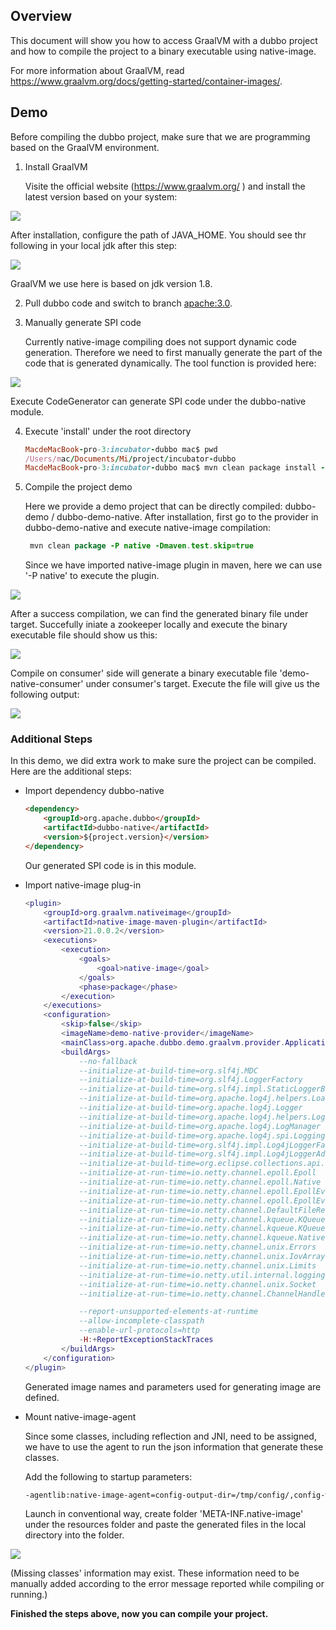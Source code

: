 ## Overview

This document will show you how to access GraalVM with a dubbo project and how to compile the project to a binary executable using native-image. 

For more information about GraalVM, read https://www.graalvm.org/docs/getting-started/container-images/.

## Demo

Before compiling the dubbo project, make sure that we are programming based on the GraalVM environment.

1. Install GraalVM

   Visite the official website (https://www.graalvm.org/ ) and install the latest version based on your system:

![](/imgs/blog/dubbo3.0-graalvm-support/graalvmgw.jpg)

   After installation, configure the path of JAVA_HOME. You should see thr following in your local jdk after this step:

![](/imgs/blog/dubbo3.0-graalvm-support/graalvm_env.jpg)

   GraalVM we use here is based on jdk version 1.8.

2. Pull dubbo code and switch to branch [apache:3.0](https://github.com/apache/dubbo).

3. Manually generate SPI code

   Currently native-image compiling does not support dynamic code generation. Therefore we need to first manually generate the part of the code that is generated dynamically. The tool function is provided here:

![](/imgs/blog/dubbo3.0-graalvm-support/code_generator.jpg)

   Execute CodeGenerator can generate SPI code under the dubbo-native module. 

4. Execute 'install' under the root directory

   ```ruby
   MacdeMacBook-pro-3:incubator-dubbo mac$ pwd
   /Users/mac/Documents/Mi/project/incubator-dubbo
   MacdeMacBook-pro-3:incubator-dubbo mac$ mvn clean package install -Dmaven.test.skip=true
   ```

5. Compile the project demo

   Here we provide a demo project that can be directly compiled: dubbo-demo / dubbo-demo-native. After installation, first go to the provider in dubbo-demo-native and execute native-image compilation:

   ```java
    mvn clean package -P native -Dmaven.test.skip=true
   ```

   Since we have imported native-image plugin in maven, here we can use '-P native' to execute the plugin.

![](/imgs/blog/dubbo3.0-graalvm-support/native_image_build.jpg)

   After a success compilation, we can find the generated binary file under target. Succefully iniate a zookeeper locally and execute the binary executable file should show us this:

![](/imgs/blog/dubbo3.0-graalvm-support/run_provider.jpg)

   Compile on consumer' side will generate a binary executable file 'demo-native-consumer' under consumer's target. Execute the file will give us the following output:

![](/imgs/blog/dubbo3.0-graalvm-support/run_consumer.jpg)

### Additional Steps

In this demo, we did extra work to make sure the project can be compiled. Here are the additional steps:

- Import dependency dubbo-native

  ```html
  <dependency>
      <groupId>org.apache.dubbo</groupId>
      <artifactId>dubbo-native</artifactId>
      <version>${project.version}</version>
  </dependency>
  ```

  Our generated SPI code is in this module. 

- Import native-image plug-in

  ```Lua
  <plugin>
      <groupId>org.graalvm.nativeimage</groupId>
      <artifactId>native-image-maven-plugin</artifactId>
      <version>21.0.0.2</version>
      <executions>
          <execution>
              <goals>
                  <goal>native-image</goal>
              </goals>
              <phase>package</phase>
          </execution>
      </executions>
      <configuration>
          <skip>false</skip>
          <imageName>demo-native-provider</imageName>
          <mainClass>org.apache.dubbo.demo.graalvm.provider.Application</mainClass>
          <buildArgs>
              --no-fallback
              --initialize-at-build-time=org.slf4j.MDC
              --initialize-at-build-time=org.slf4j.LoggerFactory
              --initialize-at-build-time=org.slf4j.impl.StaticLoggerBinder
              --initialize-at-build-time=org.apache.log4j.helpers.Loader
              --initialize-at-build-time=org.apache.log4j.Logger
              --initialize-at-build-time=org.apache.log4j.helpers.LogLog
              --initialize-at-build-time=org.apache.log4j.LogManager
              --initialize-at-build-time=org.apache.log4j.spi.LoggingEvent
              --initialize-at-build-time=org.slf4j.impl.Log4jLoggerFactory
              --initialize-at-build-time=org.slf4j.impl.Log4jLoggerAdapter
              --initialize-at-build-time=org.eclipse.collections.api.factory.Sets
              --initialize-at-run-time=io.netty.channel.epoll.Epoll
              --initialize-at-run-time=io.netty.channel.epoll.Native
              --initialize-at-run-time=io.netty.channel.epoll.EpollEventLoop
              --initialize-at-run-time=io.netty.channel.epoll.EpollEventArray
              --initialize-at-run-time=io.netty.channel.DefaultFileRegion
              --initialize-at-run-time=io.netty.channel.kqueue.KQueueEventArray
              --initialize-at-run-time=io.netty.channel.kqueue.KQueueEventLoop
              --initialize-at-run-time=io.netty.channel.kqueue.Native
              --initialize-at-run-time=io.netty.channel.unix.Errors
              --initialize-at-run-time=io.netty.channel.unix.IovArray
              --initialize-at-run-time=io.netty.channel.unix.Limits
              --initialize-at-run-time=io.netty.util.internal.logging.Log4JLogger
              --initialize-at-run-time=io.netty.channel.unix.Socket
              --initialize-at-run-time=io.netty.channel.ChannelHandlerMask
  
              --report-unsupported-elements-at-runtime
              --allow-incomplete-classpath
              --enable-url-protocols=http
              -H:+ReportExceptionStackTraces
          </buildArgs>
      </configuration>
  </plugin>
  ```

  Generated image names and parameters used for generating image are defined. 

- Mount native-image-agent

  Since some classes, including reflection and JNI, need to be assigned, we have to use the agent to run the json information that generate these classes. 

  Add the following to startup parameters:

  ```xml
  -agentlib:native-image-agent=config-output-dir=/tmp/config/,config-write-period-secs=300,config-write-initial-delay-secs=5
  ```

  Launch in conventional way, create folder 'META-INF.native-image' under the resources folder and paste the generated files in the local directory into the folder.

![](/imgs/blog/dubbo3.0-graalvm-support/resources.jpg)

  (Missing classes' information may exist. These information need to be manually added according to the error message reported while compiling or running.)

  **Finished the steps above, now you can compile your project.**
